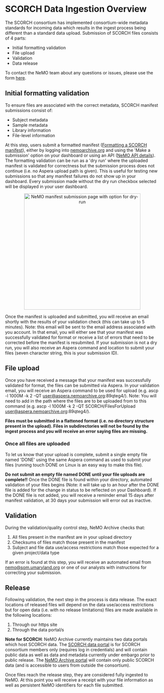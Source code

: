 # SCORCH Data Ingestion Overview
The SCORCH consortium has implemented consortium-wide metadata standards for incoming data which results in the ingest process being different than a standard data upload. Submission of SCORCH files consists of 4 parts:
- Initial formatting validation
- File upload
- Validation
- Data release

To contact the NeMO team about any questions or issues, please use the form [here](https://github.com/nemoarchive/helpdesk/issues/new/choose).

## Initial formatting validation
  To ensure files are associated with the correct metadata, SCORCH manifest submissions consist of:
  - Subject metadata
  - Sample metadata
  - Library information
  - File-level information

At this step, users submit a formatted manifest ([Formatting a SCORCH manifest](https://github.com/nemoarchive/documentation/blob/master/manifest_formatting_scorch.md)), either by logging into [nemoarchive.org](https://nemoarchive.org) and using the 'Make a submission' option on your dashboard or using an API ([NeMO API details](https://nemoarchive.org/resources/nemo-api-overview.php)).
The formatting validation can be run as a 'dry run' where the uploaded manifest is validated for correctness but the submission process does not continue (i.e. no Aspera upload path is given). This is useful for testing new submissions so that any manifest failures do not show up in your dashboard. 
Every submission made without the dry run checkbox selected will be displayed in your user dashboard. 

<p align="center">
<img width="380" align="center" alt="NeMO manifest submission page with option for dry-run" src="https://github.com/nemoarchive/documentation/assets/28451557/15dff9be-8579-487d-a993-d6abf8068386">
</p>

Once the manifest is uploaded and submitted, you will receive an email shortly with the results of your validation check (this can take up to 5 minutes). Note: this email will be sent to the email address associated with you account. 
In that email, you will either see that your manifest was successfully validated for format or receive a list of errors that need to be corrected before the manifest is resubmited. 
If your submission is not a dry run, you will also receive an Aspera command and location to submit your files (seven character string, this is your submission ID).

## File upload
Once you have received a message that your manifest was successfully validated for format, the files can be submitted via Aspera. In your validation email, you will receive an Aspera command to be used for upload 
(e.g. ascp -l 1000M -k 2 -QT user@aspera.nemoarchive.org:89qteg4/). Note: You will need to add in the path where the files are to be uploaded from to this command (e.g. ascp -l 1000M -k 2 -QT SCORCH/FilesForUpload user@aspera.nemoarchive.org:89qteg4/).

**Files must be submitted in a flattened format (i.e. no directory structure present in the upload). Files in subdirectories will not be found by the ingest process and you will receive an error saying files are missing.**

### Once all files are uploaded
To let us know that your upload is complete, submit a single empty file named 'DONE' using the same Aspera command as used to submit your files (running touch DONE on Linux is an easy way to make this file). 

**Do not submit an empty file named DONE until your file uploads are complete!!**
Once the DONE file is found within your directory, automated validation of your files begins (Note: it will take up to an hour after the DONE file is added for the change in status to be reflected on your Dashboard). 
If the DONE file is not added, you will receive a reminder email 15 days after manifest validation, at 30 days your submission will error out as inactive.

## Validation
During the validation/quality control step, NeMO Archive checks that: 

1) All files present in the manifest are in your upload directory
2) Checksums of files match those present in the manifest
3) Subject and file data use/access restrictions match those expected for a given project/data type

If an error is found at this step, you will receive an automated email from nemo@som.umaryland.org or one of our analysts with instructions for correcting your submission. 

## Release
Following validation, the next step in the process is data release. The exact locations of released files will depend on the data use/access restrictions but for open data (i.e. with no release limitations) files are made available in the following locations:
1) Through our https site
2) Through the data portal/s

**Note for SCORCH**: NeMO Archive currently maintains two data portals which host SCORCH data. The [SCORCH data portal](https://scorch-portal.nemoarchive.org/) is for SCORCH consortium members only (requires log in credentials) and will contain public data as well as data and metadata currently under embargo prior to public release.
The [NeMO Archive portal](https://portal.nemoarchive.org/) will contain only public SCORCH data (and is accessible to users from outside the consortium).

Once files reach the release step, they are considered fully ingested to NeMO. At this point you will receive a receipt with your file information as well as persistent NeMO identifiers for each file submitted. 
